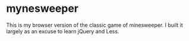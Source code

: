 # mynesweeper
This is my browser version of the classic game of minesweeper. I built it largely as an excuse to learn jQuery and Less.
